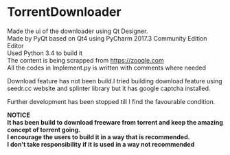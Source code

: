 # TorrentDownloader
Made the ui of the downloader using Qt Designer.<br>
Made by PyQt based on Qt4 using PyCharm 2017.3 Community Edition Editor<br>
Used Python 3.4 to build it<br>
The content is being scrapped from https://zooqle.com<br>
All the codes in Implement.py is written with comments where needed<br>

Download feature has not been build.I tried building download feature using seedr.cc website and splinter
library but it has google captcha installed.

Further development has been stopped till I find the favourable condition.

<b>NOTICE<b><br>
It has been build to download freeware from torrent and keep the amazing concept of torrent going.<br>
I encourage the users to build it in a way that is recommended.<br>
I don't take responsibility if it is used in a way not recommended

